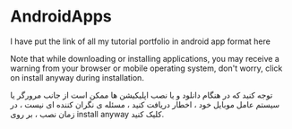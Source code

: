 # AndroidApps
I have put the link of all my tutorial portfolio in android app format here

Note that while downloading or installing applications, you may receive a warning from your browser or mobile operating system, don't worry, click on install anyway during installation.

توجه کنید که در هنگام دانلود و یا نصب اپلیکیشن ها ممکن است از جانب مرورگر یا سیستم عامل موبایل خود ، اخطار دریافت کنید ، مسئله ی نگران کننده ای نیست ، در زمان نصب ، بر روی install anyway کلیک کنید.
